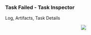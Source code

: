 ### Task Failed - Task Inspector

Log, Artifacts, Task Details<br>

<center>
<img
  src="slides/developer_workflow/images/task_inspector_failed_task.png"
  style="border: none;"
/>
</center>

